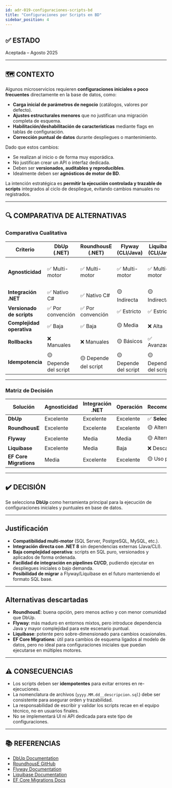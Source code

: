 ```yaml
---
id: adr-019-configuraciones-scripts-bd
title: "Configuraciones por Scripts en BD"
sidebar_position: 4
---
```


## ✅ ESTADO

Aceptada – Agosto 2025

---

## 🗺️ CONTEXTO

Algunos microservicios requieren **configuraciones iniciales o poco frecuentes** directamente en la base de datos, como:

- **Carga inicial de parámetros de negocio** (catálogos, valores por defecto).
- **Ajustes estructurales menores** que no justifican una migración completa de esquema.
- **Habilitación/deshabilitación de características** mediante flags en tablas de configuración.
- **Corrección puntual de datos** durante despliegues o mantenimiento.

Dado que estos cambios:

- Se realizan al inicio o de forma muy esporádica.
- No justifican crear un API o interfaz dedicada.
- Deben ser **versionados, auditables y reproducibles**.
- Idealmente deben ser **agnósticos de motor de BD**.

La intención estratégica es **permitir la ejecución controlada y trazable de scripts** integrados al ciclo de despliegue, evitando cambios manuales no registrados.

---

## 🔍 COMPARATIVA DE ALTERNATIVAS

### Comparativa Cualitativa

| Criterio | DbUp (.NET) | RoundhousE (.NET) | Flyway (CLI/Java) | Liquibase (CLI/Java) | EF Core Migrations |
|----------|-------------|-------------------|-------------------|----------------------|--------------------|
| **Agnosticidad** | ✅ Multi-motor | ✅ Multi-motor | ✅ Multi-motor | ✅ Multi-motor | 🟡 Depende del provider |
| **Integración .NET** | ✅ Nativo C# | ✅ Nativo C# | 🟡 Indirecta | 🟡 Indirecta | ✅ Nativo C# |
| **Versionado de scripts** | ✅ Por convención | ✅ Por convención | ✅ Estricto | ✅ Estricto | ✅ Automático |
| **Complejidad operativa** | ✅ Baja | ✅ Baja | 🟡 Media | ❌ Alta | ✅ Baja |
| **Rollbacks** | ❌ Manuales | ❌ Manuales | 🟡 Básicos | ✅ Avanzados | 🟡 Limitados |
| **Idempotencia** | 🟡 Depende del script | 🟡 Depende del script | 🟡 Depende del script | 🟡 Depende del script | 🟡 Depende del script |

---

### Matriz de Decisión

| Solución | Agnosticidad | Integración .NET | Operación | Recomendación |
|----------|--------------|------------------|-----------|---------------|
| **DbUp** | Excelente | Excelente | Excelente | ✅ **Seleccionada** |
| **RoundhousE** | Excelente | Excelente | Excelente | 🟡 Alternativa |
| **Flyway** | Excelente | Media | Media | 🟡 Alternativa |
| **Liquibase** | Excelente | Media | Baja | ❌ Descartada |
| **EF Core Migrations** | Media | Excelente | Excelente | 🟡 Uso parcial |

---

## ✔️ DECISIÓN

Se selecciona **DbUp** como herramienta principal para la ejecución de configuraciones iniciales y puntuales en base de datos.

---

## Justificación

- **Compatibilidad multi-motor** (SQL Server, PostgreSQL, MySQL, etc.).
- **Integración directa con .NET 8** sin dependencias externas (Java/CLI).
- **Baja complejidad operativa**: scripts en SQL puro, versionados y aplicados de forma ordenada.
- **Facilidad de integración en pipelines CI/CD**, pudiendo ejecutar en despliegues iniciales o bajo demanda.
- **Posibilidad de migrar** a Flyway/Liquibase en el futuro manteniendo el formato SQL base.

---

## Alternativas descartadas

- **RoundhousE**: buena opción, pero menos activo y con menor comunidad que DbUp.
- **Flyway**: más maduro en entornos mixtos, pero introduce dependencia Java y mayor complejidad para este escenario puntual.
- **Liquibase**: potente pero sobre-dimensionado para cambios ocasionales.
- **EF Core Migrations**: útil para cambios de esquema ligados al modelo de datos, pero no ideal para configuraciones iniciales que puedan ejecutarse en múltiples motores.

---

## ⚠️ CONSECUENCIAS

- Los scripts deben ser **idempotentes** para evitar errores en re-ejecuciones.
- La nomenclatura de archivos (`yyyy.MM.dd__descripcion.sql`) debe ser consistente para asegurar orden y trazabilidad.
- La responsabilidad de escribir y validar los scripts recae en el equipo técnico, no en usuarios finales.
- No se implementará UI ni API dedicada para este tipo de configuraciones.

---

## 📚 REFERENCIAS

- [DbUp Documentation](https://dbup.readthedocs.io/en/latest/)
- [RoundhousE GitHub](https://github.com/chucknorris/roundhouse)
- [Flyway Documentation](https://documentation.red-gate.com/fd)
- [Liquibase Documentation](https://www.liquibase.org/)
- [EF Core Migrations Docs](https://learn.microsoft.com/en-us/ef/core/managing-schemas/migrations/)
